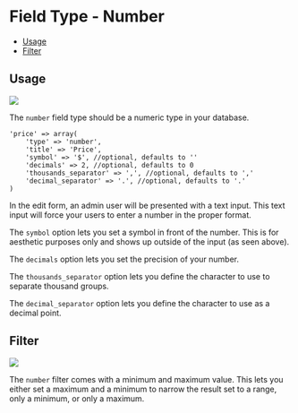 # Field Type - Number

- [Usage](#usage)
- [Filter](#filter)

<a name="usage"></a>
## Usage

<img src="https://raw.github.com/FrozenNode/Laravel-Administrator/3.0.0/examples/images/field-type-number.png" />

The `number` field type should be a numeric type in your database.

	'price' => array(
		'type' => 'number',
		'title' => 'Price',
		'symbol' => '$', //optional, defaults to ''
		'decimals' => 2, //optional, defaults to 0
		'thousands_separator' => ',', //optional, defaults to ','
		'decimal_separator' => '.', //optional, defaults to '.'
	)

In the edit form, an admin user will be presented with a text input. This text input will force your users to enter a number in the proper format.

The `symbol` option lets you set a symbol in front of the number. This is for aesthetic purposes only and shows up outside of the input (as seen above).

The `decimals` option lets you set the precision of your number.

The `thousands_separator` option lets you define the character to use to separate thousand groups.

The `decimal_separator` option lets you define the character to use as a decimal point.

<a name="filter"></a>
## Filter

<img src="https://raw.github.com/FrozenNode/Laravel-Administrator/3.0.0/examples/images/field-type-number-filter.png" />

The `number` filter comes with a minimum and maximum value. This lets you either set a maximum and a minimum to narrow the result set to a range, only a minimum, or only a maximum.